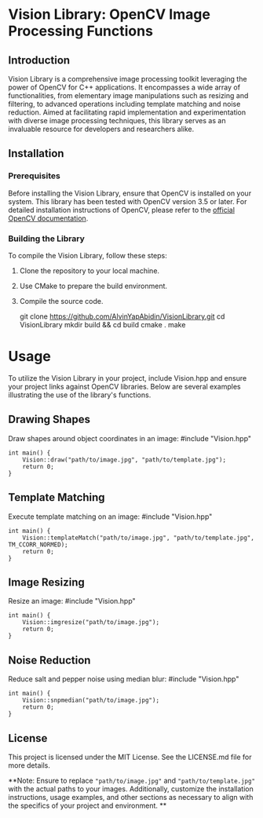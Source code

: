 # Vision Library: OpenCV Image Processing Functions

## Introduction

Vision Library is a comprehensive image processing toolkit leveraging the power of OpenCV for C++ applications. It encompasses a wide array of functionalities, from elementary image manipulations such as resizing and filtering, to advanced operations including template matching and noise reduction. Aimed at facilitating rapid implementation and experimentation with diverse image processing techniques, this library serves as an invaluable resource for developers and researchers alike.

## Installation

### Prerequisites

Before installing the Vision Library, ensure that OpenCV is installed on your system. This library has been tested with OpenCV version 3.5 or later. For detailed installation instructions of OpenCV, please refer to the [official OpenCV documentation](https://docs.opencv.org/master/).

### Building the Library

To compile the Vision Library, follow these steps:

1. Clone the repository to your local machine.
2. Use CMake to prepare the build environment.
3. Compile the source code.

    git clone https://github.com/AlvinYapAbidin/VisionLibrary.git
    cd VisionLibrary
    mkdir build && cd build
    cmake .
    make

# Usage

To utilize the Vision Library in your project, include Vision.hpp and ensure your project links against OpenCV libraries. Below are several examples illustrating the use of the library's functions.

## Drawing Shapes
Draw shapes around object coordinates in an image:
    #include "Vision.hpp"
    
    int main() {
        Vision::draw("path/to/image.jpg", "path/to/template.jpg");
        return 0;
    }

## Template Matching
Execute template matching on an image:
    #include "Vision.hpp"
    
    int main() {
        Vision::templateMatch("path/to/image.jpg", "path/to/template.jpg", TM_CCORR_NORMED);
        return 0;
    }

## Image Resizing
Resize an image:
    #include "Vision.hpp"
    
    int main() {
        Vision::imgresize("path/to/image.jpg");
        return 0;
    }

## Noise Reduction
Reduce salt and pepper noise using median blur:
    #include "Vision.hpp"
    
    int main() {
        Vision::snpmedian("path/to/image.jpg");
        return 0;
    }

## License
This project is licensed under the MIT License. See the LICENSE.md file for more details.

**Note: Ensure to replace `"path/to/image.jpg"` and `"path/to/template.jpg"` with the actual paths to your images. Additionally, customize the installation instructions, usage examples, and other sections as necessary to align with the specifics of your project and environment.
**
